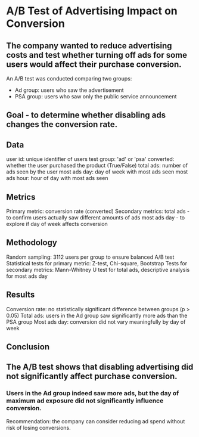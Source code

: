 # A/B Test of Advertising Impact on Conversion

## The company wanted to reduce advertising costs and test whether turning off ads for some users would affect their purchase conversion.

An A/B test was conducted comparing two groups:
- Ad group: users who saw the advertisement
- PSA group: users who saw only the public service announcement

## Goal - to determine whether disabling ads changes the conversion rate.

## Data
user id: unique identifier of users
test group: 'ad' or 'psa'
converted: whether the user purchased the product (True/False)
total ads: number of ads seen by the user
most ads day: day of week with most ads seen
most ads hour: hour of day with most ads seen

## Metrics
Primary metric: conversion rate (converted)
Secondary metrics: total ads - to confirm users actually saw different amounts of ads
                   most ads day - to explore if day of week affects conversion

## Methodology
Random sampling: 3112 users per group to ensure balanced A/B test
Statistical tests for primary metric: Z-test, Chi-square, Bootstrap
Tests for secondary metrics: Mann-Whitney U test for total ads, descriptive analysis for most ads day

## Results
Conversion rate: no statistically significant difference between groups (p > 0.05)
Total ads: users in the Ad group saw significantly more ads than the PSA group
Most ads day: conversion did not vary meaningfully by day of week

## Conclusion
## The A/B test shows that disabling advertising did not significantly affect purchase conversion.
### Users in the Ad group indeed saw more ads, but the day of maximum ad exposure did not significantly influence conversion.

Recommendation: the company can consider reducing ad spend without risk of losing conversions.
